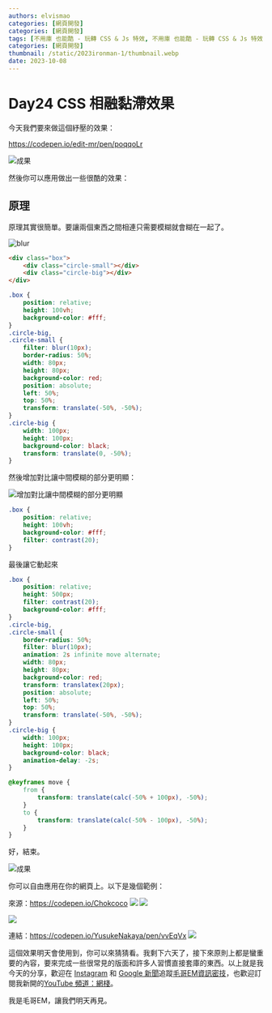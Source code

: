 ```yaml
---
authors: elvismao
categories: [網頁開發]
categories: [網頁開發]
tags: [不用庫 也能酷 - 玩轉 CSS & Js 特效, 不用庫 也能酷 - 玩轉 CSS & Js 特效, HTML, CSS, JavaScript]
categories: [網頁開發]
thumbnail: /static/2023ironman-1/thumbnail.webp
date: 2023-10-08
---
```


# Day24 CSS 相融黏滯效果

今天我們要來做這個紓壓的效果：

https://codepen.io/edit-mr/pen/poqqoLr

![成果](final.gif)

然後你可以應用做出一些很酷的效果：

## 原理

原理其實很簡單。要讓兩個東西之間相連只需要模糊就會糊在一起了。

![blur](blur.webp)

```html
<div class="box">
    <div class="circle-small"></div>
    <div class="circle-big"></div>
</div>
```

```css
.box {
    position: relative;
    height: 100vh;
    background-color: #fff;
}
.circle-big,
.circle-small {
    filter: blur(10px);
    border-radius: 50%;
    width: 80px;
    height: 80px;
    background-color: red;
    position: absolute;
    left: 50%;
    top: 50%;
    transform: translate(-50%, -50%);
}
.circle-big {
    width: 100px;
    height: 100px;
    background-color: black;
    transform: translate(0, -50%);
}
```

然後增加對比讓中間模糊的部分更明顯：

![增加對比讓中間模糊的部分更明顯](contrast.webp)

```css
.box {
    position: relative;
    height: 100vh;
    background-color: #fff;
    filter: contrast(20);
}
```

最後讓它動起來

```css
.box {
    position: relative;
    height: 500px;
    filter: contrast(20);
    background-color: #fff;
}
.circle-big,
.circle-small {
    border-radius: 50%;
    filter: blur(10px);
    animation: 2s infinite move alternate;
    width: 80px;
    height: 80px;
    background-color: red;
    transform: translatex(20px);
    position: absolute;
    left: 50%;
    top: 50%;
    transform: translate(-50%, -50%);
}
.circle-big {
    width: 100px;
    height: 100px;
    background-color: black;
    animation-delay: -2s;
}

@keyframes move {
    from {
        transform: translate(calc(-50% + 100px), -50%);
    }
    to {
        transform: translate(calc(-50% - 100px), -50%);
    }
}
```

好，結束。

![成果](final.gif)

你可以自由應用在你的網頁上。以下是幾個範例：

來源：https://codepen.io/Chokcoco
![](water.gif)
![](circle.gif)

![](fire.png)

連結：https://codepen.io/YusukeNakaya/pen/vvEqVx
![](move.gif)

這個效果明天會使用到，你可以來猜猜看。我剩下六天了，接下來原則上都是蠻重要的內容，要來完成一些很常見的版面和許多人習慣直接套庫的東西。以上就是我今天的分享，歡迎在 [Instagram](https://www.instagram.com/emtech.cc) 和 [Google 新聞](https://news.google.com/publications/CAAqBwgKMKXLvgswsubVAw?ceid=TW:zh-Hant&oc=3)追蹤[毛哥EM資訊密技](https://emtech.cc/)，也歡迎訂閱我新開的[YouTube 頻道：網棧](https://www.youtube.com/@webpallet)。

我是毛哥EM，讓我們明天再見。
